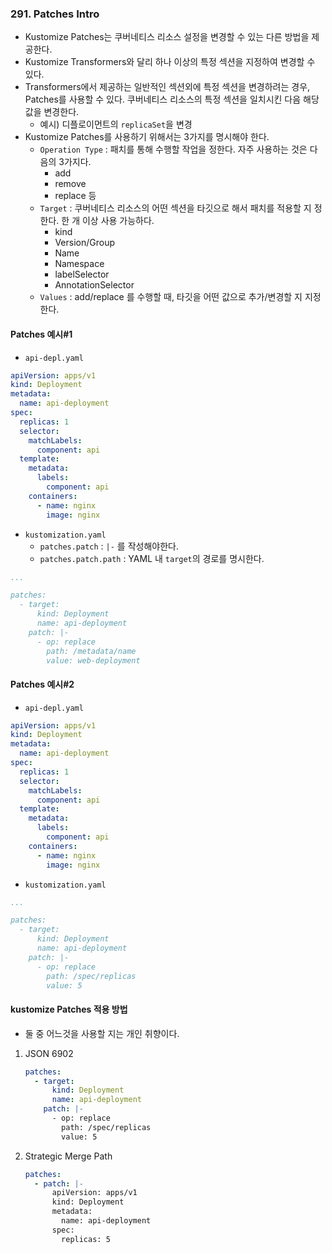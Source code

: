 ### 291. Patches Intro
- Kustomize Patches는 쿠버네티스 리소스 설정을 변경할 수 있는 다른 방법을 제공한다.
- Kustomize Transformers와 달리 하나 이상의 특정 섹션을 지정하여 변경할 수 있다.
- Transformers에서 제공하는 일반적인 섹션외에 특정 섹션을 변경하려는 경우, Patches를 사용할 수 있다. 쿠버네티스 리소스의 특정 섹션을 일치시킨 다음 해당 값을 변경한다.
	- 예시) 디플로이먼트의 `replicaSet`을 변경
 - Kustomize Patches를 사용하기 위해서는 3가지를 명시해야 한다.
	 - `Operation Type` : 패치를 통해 수행할 작업을 정한다. 자주 사용하는 것은 다음의 3가지다.
		 -  add
		 - remove
		 - replace 등
	 - `Target` : 쿠버네티스 리소스의 어떤 섹션을 타깃으로 해서 패치를 적용할 지 정한다. 한 개 이상 사용 가능하다.
		 - kind
		 - Version/Group
		 - Name
		 - Namespace
		 - labelSelector
		 - AnnotationSelector
	 - `Values` : add/replace 를 수행할 때, 타깃을 어떤 값으로 추가/변경할 지 지정한다.

#### Patches 예시#1
- `api-depl.yaml`
```yaml
apiVersion: apps/v1
kind: Deployment
metadata:
  name: api-deployment
spec:
  replicas: 1
  selector:
    matchLabels:
      component: api
  template:
    metadata:
      labels:
        component: api
    containers:
      - name: nginx
        image: nginx
```

- `kustomization.yaml`
	- `patches.patch`  : `|-` 를 작성해야한다.
	- `patches.patch.path` : YAML 내 `target`의 경로를 명시한다.
```yaml
...

patches:
  - target:
      kind: Deployment
      name: api-deployment
    patch: |-
      - op: replace
        path: /metadata/name    
        value: web-deployment
```

#### Patches 예시#2
- `api-depl.yaml`
```yaml
apiVersion: apps/v1
kind: Deployment
metadata:
  name: api-deployment
spec:
  replicas: 1
  selector:
    matchLabels:
      component: api
  template:
    metadata:
      labels:
        component: api
    containers:
      - name: nginx
        image: nginx
```

- `kustomization.yaml`
```yaml
...

patches:
  - target:
      kind: Deployment
      name: api-deployment
    patch: |-
      - op: replace
        path: /spec/replicas
        value: 5
```

#### kustomize Patches 적용 방법
- 둘 중 어느것을 사용할 지는 개인 취향이다.
1. JSON 6902
	```yaml
	patches:
	  - target:
	      kind: Deployment
	      name: api-deployment
	    patch: |-
	      - op: replace
	        path: /spec/replicas
	        value: 5
	```

2. Strategic Merge Path
	```yaml
	patches:
	  - patch: |-
	      apiVersion: apps/v1
	      kind: Deployment
	      metadata:
	        name: api-deployment
	      spec:
	        replicas: 5
	```